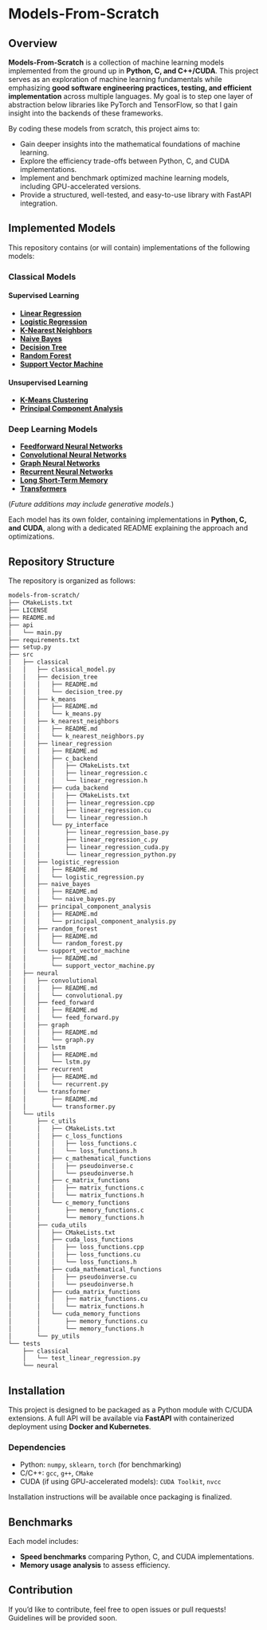 # Models-From-Scratch  

## Overview  
**Models-From-Scratch** is a collection of machine learning models implemented from the ground up in **Python, C, and C++/CUDA**. This project serves as an exploration of machine learning fundamentals while emphasizing **good software engineering practices, testing, and efficient implementation** across multiple languages. My goal is to step one layer of abstraction below libraries like PyTorch and TensorFlow, so that I gain insight into the backends of these frameworks.

By coding these models from scratch, this project aims to:  
- Gain deeper insights into the mathematical foundations of machine learning.  
- Explore the efficiency trade-offs between Python, C, and CUDA implementations.  
- Implement and benchmark optimized machine learning models, including GPU-accelerated versions.  
- Provide a structured, well-tested, and easy-to-use library with FastAPI integration.  

## Implemented Models  
This repository contains (or will contain) implementations of the following models:  

### Classical Models

#### Supervised Learning
- **[Linear Regression](src/classical/linear_regression/README.md)**
- **[Logistic Regression](src/classical/logistic_regression/README.md)**
- **[K-Nearest Neighbors](src/classical/k_nearest_neighbors/README.md)**
- **[Naive Bayes](src/classical/naive_bayes/README.md)**
- **[Decision Tree](src/classical/decision_tree/README.md)**
- **[Random Forest](src/classical/random_forest/README.md)**
- **[Support Vector Machine](src/classical/support_vector_machine/README.md)**

#### Unsupervised Learning
- **[K-Means Clustering](src/classical/k_means/README.md)**
- **[Principal Component Analysis](src/classical/principal_component_analysis/README.md)**

### Deep Learning Models
- **[Feedforward Neural Networks](src/neural/feed_forward/README.md)**
- **[Convolutional Neural Networks](src/neural/convolutional/README.md)**
- **[Graph Neural Networks](src/neural/graph/README.md)**
- **[Recurrent Neural Networks](src/neural/recurrent/README.md)**
- **[Long Short-Term Memory](src/neural/lstm/README.md)**
- **[Transformers](src/neural/transformer/README.md)**

(*Future additions may include generative models.*)  

Each model has its own folder, containing implementations in **Python, C, and CUDA**, along with a dedicated README explaining the approach and optimizations.

## Repository Structure  

The repository is organized as follows:  

```bash
models-from-scratch/
├── CMakeLists.txt
├── LICENSE
├── README.md
├── api
│   └── main.py
├── requirements.txt
├── setup.py
├── src
│   ├── classical
│   │   ├── classical_model.py
│   │   ├── decision_tree
│   │   │   ├── README.md
│   │   │   └── decision_tree.py
│   │   ├── k_means
│   │   │   ├── README.md
│   │   │   └── k_means.py
│   │   ├── k_nearest_neighbors
│   │   │   ├── README.md
│   │   │   └── k_nearest_neighbors.py
│   │   ├── linear_regression
│   │   │   ├── README.md
│   │   │   ├── c_backend
│   │   │   │   ├── CMakeLists.txt
│   │   │   │   ├── linear_regression.c
│   │   │   │   └── linear_regression.h
│   │   │   ├── cuda_backend
│   │   │   │   ├── CMakeLists.txt
│   │   │   │   ├── linear_regression.cpp
│   │   │   │   ├── linear_regression.cu
│   │   │   │   └── linear_regression.h
│   │   │   └── py_interface
│   │   │       ├── linear_regression_base.py
│   │   │       ├── linear_regression_c.py
│   │   │       ├── linear_regression_cuda.py
│   │   │       └── linear_regression_python.py
│   │   ├── logistic_regression
│   │   │   ├── README.md
│   │   │   └── logistic_regression.py
│   │   ├── naive_bayes
│   │   │   ├── README.md
│   │   │   └── naive_bayes.py
│   │   ├── principal_component_analysis
│   │   │   ├── README.md
│   │   │   └── principal_component_analysis.py
│   │   ├── random_forest
│   │   │   ├── README.md
│   │   │   └── random_forest.py
│   │   └── support_vector_machine
│   │       ├── README.md
│   │       └── support_vector_machine.py
│   ├── neural
│   │   ├── convolutional
│   │   │   ├── README.md
│   │   │   └── convolutional.py
│   │   ├── feed_forward
│   │   │   ├── README.md
│   │   │   └── feed_forward.py
│   │   ├── graph
│   │   │   ├── README.md
│   │   │   └── graph.py
│   │   ├── lstm
│   │   │   ├── README.md
│   │   │   └── lstm.py
│   │   ├── recurrent
│   │   │   ├── README.md
│   │   │   └── recurrent.py
│   │   └── transformer
│   │       ├── README.md
│   │       └── transformer.py
│   └── utils
│       ├── c_utils
│       │   ├── CMakeLists.txt
│       │   ├── c_loss_functions
│       │   │   ├── loss_functions.c
│       │   │   └── loss_functions.h
│       │   ├── c_mathematical_functions
│       │   │   ├── pseudoinverse.c
│       │   │   └── pseudoinverse.h
│       │   ├── c_matrix_functions
│       │   │   ├── matrix_functions.c
│       │   │   └── matrix_functions.h
│       │   └── c_memory_functions
│       │       ├── memory_functions.c
│       │       └── memory_functions.h
│       ├── cuda_utils
│       │   ├── CMakeLists.txt
│       │   ├── cuda_loss_functions
│       │   │   ├── loss_functions.cpp
│       │   │   ├── loss_functions.cu
│       │   │   └── loss_functions.h
│       │   ├── cuda_mathematical_functions
│       │   │   ├── pseudoinverse.cu
│       │   │   └── pseudoinverse.h
│       │   ├── cuda_matrix_functions
│       │   │   ├── matrix_functions.cu
│       │   │   └── matrix_functions.h
│       │   └── cuda_memory_functions
│       │       ├── memory_functions.cu
│       │       └── memory_functions.h
│       └── py_utils
└── tests
    ├── classical
    │   └── test_linear_regression.py
    └── neural
```

## Installation  
This project is designed to be packaged as a Python module with C/CUDA extensions. A full API will be available via **FastAPI** with containerized deployment using **Docker and Kubernetes**.  

### Dependencies  
- Python: `numpy`, `sklearn`, `torch` (for benchmarking)  
- C/C++: `gcc`, `g++`, `CMake`  
- CUDA (if using GPU-accelerated models): `CUDA Toolkit`, `nvcc` 

Installation instructions will be available once packaging is finalized.  

## Benchmarks  
Each model includes:  
- **Speed benchmarks** comparing Python, C, and CUDA implementations.  
- **Memory usage analysis** to assess efficiency.  

## Contribution  
If you’d like to contribute, feel free to open issues or pull requests! Guidelines will be provided soon.  
